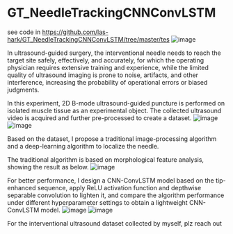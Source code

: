 # GT_NeedleTrackingCNNConvLSTM
see code in https://github.com/las-hark/GT_NeedleTrackingCNNConvLSTM/tree/master/tes
![image](https://github.com/user-attachments/assets/2d0179bd-5987-490e-865a-caadfff2aad5)

In ultrasound-guided surgery, the interventional needle needs to reach the target site safely, effectively, and accurately, for which the operating physician requires extensive training and experience, while the limited quality of ultrasound imaging is prone to noise, artifacts, and other interference, increasing the probability of operational errors or biased judgments. 

In this experiment, 2D B-mode ultrasound-guided puncture is performed on isolated muscle tissue as an experimental object. The collected ultrasound video is acquired and further pre-processed to create a dataset. 
![image](https://github.com/user-attachments/assets/56e66acf-18ff-453a-b465-52d1ed80c28f)
![image](https://github.com/user-attachments/assets/d4b34fc4-41f0-4e21-8837-7d093cdcd369)

Based on the dataset, I propose a traditional image-processing algorithm and a deep-learning algorithm to localize the needle.

The traditional algorithm is based on morphological feature analysis, showing the result as below.
![image](https://github.com/user-attachments/assets/49d47946-8e0a-4811-8f0d-8b939139c91c)

For better performance, I design a CNN-ConvLSTM model based on the tip-enhanced sequence, apply ReLU activation function and depthwise separable convolution to lighten it, and compare the algorithm performance under different hyperparameter settings to obtain a lightweight CNN-ConvLSTM model.
![image](https://github.com/user-attachments/assets/662bfc38-1553-4bcc-a17b-bd7de733895c)
![image](https://github.com/user-attachments/assets/2d0179bd-5987-490e-865a-caadfff2aad5)

For the interventional ultrasound dataset collected by myself, plz reach out
